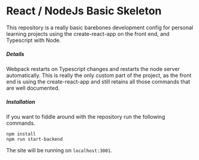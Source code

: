 # React / NodeJs Basic Skeleton

This repository is a really basic barebones development config for personal learning projects using the create-react-app on the front end, and Typescript with Node.

##### Details
Webpack restarts on Typescript changes and restarts the node server automatically. This is really the only custom part of the project, as the front end is using the create-react-app and still retains all those commands that are well documented.

##### Installation
If you want to fiddle around with the repository run the following commands.
```
npm install
npm run start-backend
```
The site will be running on `localhost:3001`.

